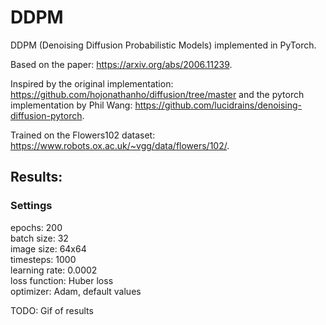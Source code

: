 # DDPM
DDPM (Denoising Diffusion Probabilistic Models) implemented in PyTorch.

Based on the paper: https://arxiv.org/abs/2006.11239.

Inspired by the original implementation: https://github.com/hojonathanho/diffusion/tree/master and the pytorch implementation by Phil Wang: https://github.com/lucidrains/denoising-diffusion-pytorch.

Trained on the Flowers102 dataset: https://www.robots.ox.ac.uk/~vgg/data/flowers/102/.

## Results:
### Settings
epochs: 200  
batch size: 32  
image size: 64x64  
timesteps: 1000  
learning rate: 0.0002  
loss function: Huber loss  
optimizer: Adam, default values  

TODO: Gif of results
